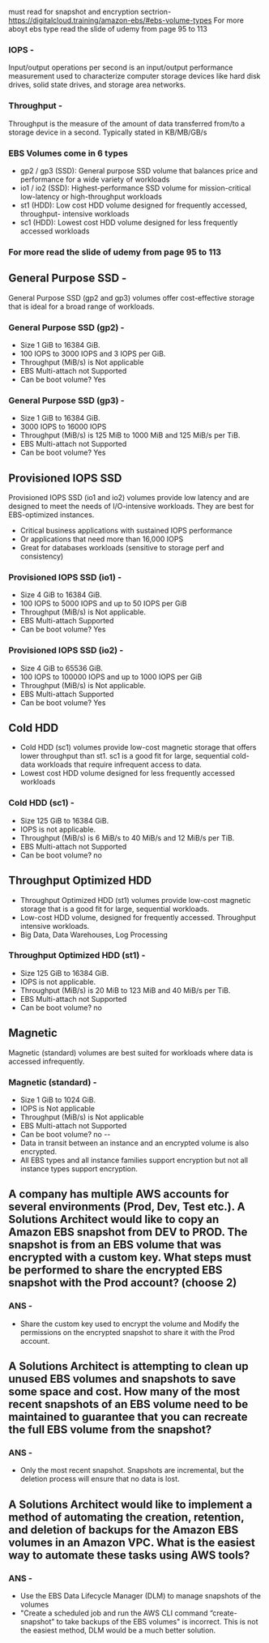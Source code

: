 must read for snapshot and encryption sectrion- https://digitalcloud.training/amazon-ebs/#ebs-volume-types
For more aboyt ebs type read the slide of udemy from page 95 to 113

### IOPS - 
Input/output operations per second is an input/output performance measurement used to characterize computer storage devices like hard disk drives, solid state drives, and storage area networks.
### Throughput -
Throughput is the measure of the amount of data transferred from/to a storage device in a second. Typically stated in KB/MB/GB/s 


### EBS Volumes come in 6 types
- gp2 / gp3 (SSD): General purpose SSD volume that balances price and performance for 
a wide variety of workloads
- io1 / io2 (SSD): Highest-performance SSD volume for mission-critical low-latency or 
high-throughput workloads
- st1 (HDD): Low cost HDD volume designed for frequently accessed, throughput- intensive workloads
- sc1 (HDD): Lowest cost HDD volume designed for less frequently accessed workloads

###  For more read the slide of udemy from page 95 to 113

## General Purpose SSD -
General Purpose SSD (gp2 and gp3) volumes offer cost-effective storage that is ideal for a broad range of workloads.
### General Purpose SSD (gp2) - 
- Size 1 GiB to 16384 GiB. 
- 100 IOPS to 3000 IOPS and 3 IOPS per GiB.
- Throughput (MiB/s) is Not applicable
- EBS Multi-attach not Supported
- Can be boot volume?	Yes
### General Purpose SSD (gp3) - 
- Size 1 GiB to 16384 GiB. 
- 3000 IOPS to 16000 IOPS 
- Throughput (MiB/s) is 125 MiB to 1000 MiB and 125 MiB/s per TiB.
- EBS Multi-attach not Supported
- Can be boot volume?	Yes
## Provisioned IOPS SSD
Provisioned IOPS SSD (io1 and io2) volumes provide low latency and are designed to meet the needs of I/O-intensive workloads. They are best for EBS-optimized instances.

- Critical business applications with sustained IOPS performance
- Or applications that need more than 16,000 IOPS
- Great for databases workloads (sensitive to storage perf and consistency)

### Provisioned IOPS SSD (io1) -
- Size 4 GiB to 16384 GiB. 
- 100 IOPS to 5000 IOPS and up to 50 IOPS per GiB
- Throughput (MiB/s) is Not applicable.
- EBS Multi-attach Supported
- Can be boot volume?	Yes
### Provisioned IOPS SSD (io2) -
- Size 4 GiB to 65536 GiB. 
- 100 IOPS to 100000 IOPS and up to 1000 IOPS per GiB
- Throughput (MiB/s) is Not applicable.
- EBS Multi-attach Supported
- Can be boot volume?	Yes
## Cold HDD
- Cold HDD (sc1) volumes provide low-cost magnetic storage that offers lower throughput than st1. sc1 is a good fit for large, sequential cold-data workloads that require infrequent access to data.
- Lowest cost HDD volume designed for less frequently accessed workloads
### Cold HDD (sc1) -
- Size 125 GiB to 16384 GiB. 
- IOPS is not applicable.
- Throughput (MiB/s) is 6 MiB/s to 40 MiB/s and 12 MiB/s per TiB.
- EBS Multi-attach not Supported
- Can be boot volume?	no
## Throughput Optimized HDD
- Throughput Optimized HDD (st1) volumes provide low-cost magnetic storage that is a good fit for large, sequential workloads.
- Low-cost HDD volume, designed for frequently accessed. Throughput intensive workloads.
- Big Data, Data Warehouses, Log Processing
### Throughput Optimized HDD (st1) -
- Size 125 GiB to 16384 GiB. 
- IOPS is not applicable.
- Throughput (MiB/s) is 20 MiB to 123 MiB and 40 MiB/s per TiB.
- EBS Multi-attach not Supported
- Can be boot volume?	no
## Magnetic
Magnetic (standard) volumes are best suited for workloads where data is accessed infrequently.
### Magnetic (standard) -
- Size 1 GiB to 1024 GiB. 
- IOPS is Not applicable
- Throughput (MiB/s) is Not applicable
- EBS Multi-attach not Supported
- Can be boot volume?	no
--
- Data in transit between an instance and an encrypted volume is also encrypted.
- All EBS types and all instance families support encryption but not all instance types support encryption.

## A company has multiple AWS accounts for several environments (Prod, Dev, Test etc.). A Solutions Architect would like to copy an Amazon EBS snapshot from DEV to PROD. The snapshot is from an EBS volume that was encrypted with a custom key. What steps must be performed to share the encrypted EBS snapshot with the Prod account? (choose 2)
### ANS -
- Share the custom key used to encrypt the volume and Modify the permissions on the encrypted snapshot to share it with the Prod account.

## A Solutions Architect is attempting to clean up unused EBS volumes and snapshots to save some space and cost. How many of the most recent snapshots of an EBS volume need to be maintained to guarantee that you can recreate the full EBS volume from the snapshot?
### ANS -
- Only the most recent snapshot. Snapshots are incremental, but the deletion process will ensure that no data is lost.
## A Solutions Architect would like to implement a method of automating the creation, retention, and deletion of backups for the Amazon EBS volumes in an Amazon VPC. What is the easiest way to automate these tasks using AWS tools?
### ANS -
- Use the EBS Data Lifecycle Manager (DLM) to manage snapshots of the volumes
- "Create a scheduled job and run the AWS CLI command “create-snapshot” to take backups of the EBS volumes" is incorrect. This is not the easiest method, DLM would be a much better solution.
